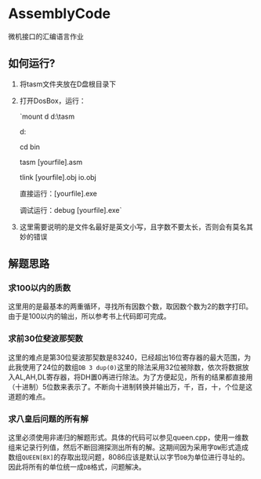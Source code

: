# AssemblyCode
微机接口的汇编语言作业

## 如何运行?

1. 将tasm文件夹放在D盘根目录下
2. 打开DosBox，运行：
    
    `mount d d:\tasm

	d:

	cd bin

	tasm [yourfile].asm

	tlink [yourfile].obj io.obj

	直接运行：[yourfile].exe

	调试运行：debug [yourfile].exe`

3. 这里需要说明的是文件名最好是英文小写，且字数不要太长，否则会有莫名其妙的错误

## 解题思路

### 求100以内的质数

这里用的是最基本的两重循环，寻找所有因数个数，取因数个数为2的数字打印。由于是100以内的输出，所以参考书上代码即可完成。


### 求前30位斐波那契数

这里的难点是第30位斐波那契数是83240，已经超出16位寄存器的最大范围，为此我使用了24位的数组`DB 3 dup(0)`这里的除法采用32位被除数，依次将数据放入AL,AH,DL寄存器，将DH置0再进行除法。为了方便起见，所有的结果都直接用（十进制）5位数来表示了。不断向十进制转换并输出万，千，百，十，个位是这道题的难点。


### 求八皇后问题的所有解

这里必须使用非递归的解题形式。具体的代码可以参见queen.cpp，使用一维数组来记录行列值，然后不断回溯探测出所有的解。这期间因为采用字`DW`形式造成数组`QUEEN[BX]`的存取出现问题，8086应该是默认以字节`DB`为单位进行寻址的。因此将所有的单位统一成`DB`格式，问题解决。
